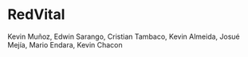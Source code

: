 # RedVital

Kevin Muñoz, Edwin Sarango, Cristian Tambaco, Kevin Almeida, Josué Mejía, Mario Endara, Kevin Chacon
